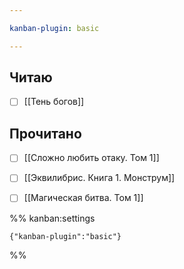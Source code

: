 ```yaml
---

kanban-plugin: basic

---
```


## Читаю

- [ ] [[Тень богов]]


## Прочитано

- [ ] [[Сложно любить отаку. Том 1]]
- [ ] [[Эквилибрис. Книга 1. Монструм]]
- [ ] [[Магическая битва. Том 1]]




%% kanban:settings
```
{"kanban-plugin":"basic"}
```
%%